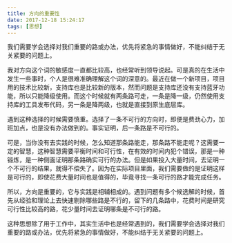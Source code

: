```yaml
---
title: 方向的重要性
date: 2017-12-18 15:24:17
tags: [思想]
---
```


我们需要学会选择对我们重要的路或办法，优先将紧急的事情做好，不能纠结于无关紧要的问题上。

<!-- more -->

我对方向这个词的敏感度一直都比较高，也经常听到领导说起。可是真的在生活中发生一些事时，个人是很难准确理解这个词的深意的。最近在做一个新项目，项目用的技术比较新，支持库也是比较新的版本，然而问题是支持库还没有支持蓝牙功能，所以只能降级使用。而这个时候就有两条路可走，一条是降一级，仍然使用支持库的工具发布代码，另一条是降两级，也就是直接到原生底层库。

遇到这种选择的时候需要慎重。选择了一条不可行的方向时，即便是费劲心力，加班加点，也是没有办法做到的。事实证明，后一条路是不可行的。

可是，当你没有去实践的时候，怎么知道那条路能走，那条路不能走呢？这需要一定的智慧，这种智慧需要平衡时间和可行性，在有效的时间内犯个错误，那是一种锻炼，是一种侧面证明那条路确实可行的办法。但是如果投入大量时间，去证明一个不可行的结果，就得不偿失了。因为在实际项目里面，我们需要做的是证明这样是可行的，即使花费大量时间也是值得的，毕竟寻找一条可行的路才能完成任务。

所以，方向是重要的，它与实践是相辅相成的。遇到问题有多个候选解的时候，首先从经验和理论上去快速剔除哪些路是不行的，留下的几条路中，花费时间是研究可行性比较高的路，花少量时间去证明哪条是不可行的路。

这种思想除了用于工作中，其实生活中也是经常遇到的，我们需要学会选择对我们重要的路或办法，优先将紧急的事情做好，不能纠结于无关紧要的问题上。